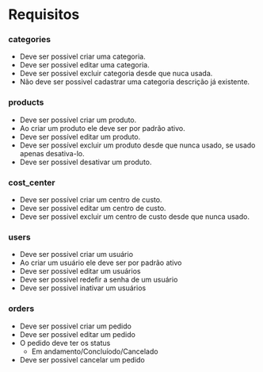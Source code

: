 # Requisitos

### categories
- Deve ser possivel criar uma categoria.
- Deve ser possivel editar uma categoria.
- Deve ser possivel excluir categoria desde que nuca usada.
- Não deve ser possivel cadastrar uma categoria descrição já existente.


### products
- Deve ser possível criar um produto.
- Ao criar um produto ele deve ser por padrão ativo.
- Deve ser possível editar um produto.
- Deve ser possível excluir um produto desde que nunca usado, se usado apenas desativa-lo.
- Deve ser possivel desativar um produto.

### cost_center
- Deve ser possível criar um centro de custo.
- Deve ser possivel editar um centro de custo.
- Deve ser possivel excluir um centro de custo desde que nunca usado.

### users
- Deve ser possivel criar um usuário
- Ao criar um usuário ele deve ser por padrão ativo
- Deve ser possivel editar um usuários
- Deve ser possivel redefir a senha de um usuário
- Deve ser possivel inativar um usuários

### orders
- Deve ser possivel criar um pedido
- Deve ser possivel editar um pedido
- O pedido deve ter os status 
   - Em andamento/Concluíodo/Cancelado
- Deve ser possivel cancelar um pedido
